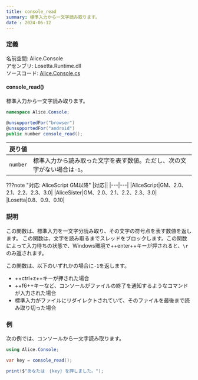 ```yaml
---
title: console_read
summary: 標準入力から一文字読み取ります。
date : 2024-06-12
---
```


### 定義
名前空間: Alice.Console<br/>
アセンブリ: Losetta.Runtime.dll<br/>
ソースコード: [Alice.Console.cs](https://github.com/WSOFT-Project/Losetta/blob/master/Losetta.Runtime/Alice.Console.cs)

#### console_read()

標準入力から一文字読み取ります。

```cs title="AliceScript"
namespace Alice.Console;

@unsupportedFor("browser")
@unsupportedFor("android")
public number console_read();
```

|戻り値| |
|-----|-|
|`number`|標準入力から読み取った文字を表す数値。ただし、次の文字がない場合は`-1`。|

???note "対応: AliceScript GM以降"
    |対応||
    |---|---|
    |AliceScript|GM、2.0、2.1、2.2、2.3、3.0|
    |AliceSister|GM、2.0、2.1、2.2、2.3、3.0|
    |Losetta|0.8、0.9、0.10|

### 説明

この関数は、標準入力を一文字分読み取り、その文字の符号点を表す数値を返します。
この関数は、文字を読み取るまでスレッドをブロックします。この関数によって入力待ちの状態で、Windows環境で++enter++キーが押されると、`\r`のみ返されます。

この関数は、以下のいずれかの場合に`-1`を返します。

- ++ctrl+z++キーが押された場合
- ++f6++キーなど、コンソールがファイルの終了を通知するようなコマンドが入力された場合
- 標準入力がファイルにリダイレクトされていて、そのファイルを最後まで読み取り切った場合

### 例
次の例では、コンソールから一文字読み取ります。

```cs title="AliceScript"
using Alice.Console;

var key = console_read();

print($"あなたは　{key} を押しました。");
```